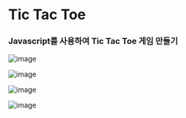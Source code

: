 <h1>Tic Tac Toe</h1>

<h3>Javascript를 사용하여 Tic Tac Toe 게임 만들기</h3>

![image](https://github.com/leeyongha2006/Javascript-project/assets/126844590/fc2b443c-5c8f-4e08-8dfb-d775bb203048)


![image](https://github.com/leeyongha2006/Javascript-project/assets/126844590/d914789b-9945-4106-b833-1cf21ba0247e)


![image](https://github.com/leeyongha2006/Javascript-project/assets/126844590/17520d9e-176b-4bf5-af4a-3241bc95e282)


![image](https://github.com/leeyongha2006/Javascript-project/assets/126844590/7bfb5fff-9748-43e8-879c-66203a73cdb1)


